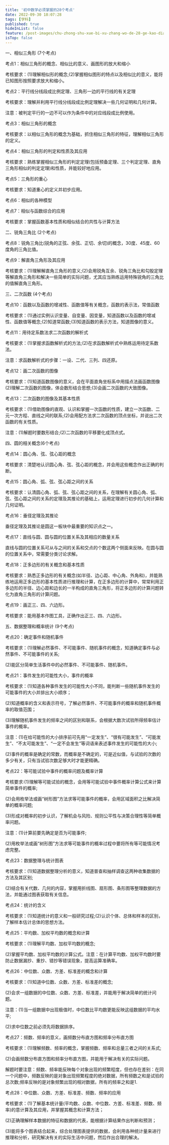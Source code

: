 ```yaml
---
title: '初中数学必须掌握的28个考点'
date: 2022-09-30 18:07:28
tags: [学科]
published: true
hideInList: false
feature: /post-images/chu-zhong-shu-xue-bi-xu-zhang-wo-de-28-ge-kao-dian.jpg
isTop: false
---
```

一、相似三角形 (7个考点) 

考点1：相似三角形的概念、相似比的意义、画图形的放大和缩小

考核要求：(1)理解相似形的概念;(2)掌握相似图形的特点以及相似比的意义，能将已知图形按照要求放大和缩小。

考点2：平行线分线段成比例定理、三角形一边的平行线的有关定理

考核要求：理解并利用平行线分线段成比例定理解决一些几何证明和几何计算。



注意：被判定平行的一边不可以作为条件中的对应线段成比例使用。

考点3：相似三角形的概念

考核要求：以相似三角形的概念为基础，抓住相似三角形的特征，理解相似三角形的定义。



考点4：相似三角形的判定和性质及其应用

考核要求：熟练掌握相似三角形的判定定理(包括预备定理、三个判定定理、直角三角形相似的判定定理)和性质，并能较好地应用。



考点5：三角形的重心

考核要求：知道重心的定义并初步应用。



考点6：相似的各种模型

考点7：相似与函数综合的应用

考核要求：掌握函数基本性质和相似结合的共性与计算方法



 二、锐角三角比 (2个考点) 



考点8：锐角三角比(锐角的正弦、余弦、正切、余切)的概念，30度、45度、60度角的三角比值。

考点9：解直角三角形及其应用

考核要求：(1)理解解直角三角形的意义;(2)会用锐角互余、锐角三角比和勾股定理等解直角三角形和解决一些简单的实际问题，尤其应当熟练运用特殊锐角的三角比的值解直角三角形。



 三、二次函数 (4个考点) 



考点10：函数以及函数的增减性、函数值等有关概念，函数的表示法，常值函数

考核要求：(1)通过实例认识变量、自变量、因变量，知道函数以及函数的增减性、函数值等概念;(2)知道常函数;(3)知道函数的表示方法，知道图像的意义。

考点11：用待定系数法求二次函数的解析式

考核要求：(1)掌握求函数解析式的方法;(2)在求函数解析式中熟练运用待定系数法。


注意：求函数解析式的步骤：一设、二代、三列、四还原。



考点12：画二次函数的图像

考核要求：(1)知道函数图像的意义，会在平面直角坐标系中用描点法画函数图像(2)理解二次函数的图像，体会数形结合思想;(3)会画二次函数的大致图像。

考点13：二次函数的图像及其基本性质

考核要求：(1)借助图像的直观、认识和掌握一次函数的性质，建立一次函数、二元一次方程、直线之间的联系;(2)会用配方法求二次函数的顶点坐标，并说出二次函数的有关性质。

注意：(1)解题时要数形结合;(2)二次函数的平移要化成顶点式。



 四、圆的相关概念(6个考点) 



考点14：圆心角、弦、弦心距的概念

考核要求：清楚地认识圆心角、弦、弦心距的概念，并会用这些概念作出正确的判断。



考点15：圆心角、弧、弦、弦心距之间的关系

考核要求：认清圆心角、弧、弦、弦心距之间的关系，在理解有关圆心角、弧、弦、弦心距之间的关系的定理及其推论的基础上，运用定理进行初步的几何计算和几何证明。



考点16：垂径定理及其推论

垂径定理及其推论是圆这一板块中最重要的知识点之一。

考点17：直线与圆、圆与圆的位置关系及其相应的数量关系

直线与圆的位置关系可从与之间的关系和交点的个数这两个侧面来反映。在圆与圆的位置关系中，常需要分类讨论求解。

考点18：正多边形的有关概念和基本性质

考核要求：熟悉正多边形的有关概念(如半径、边心距、中心角、外角和)，并能熟练地运用正多边形的基本性质进行推理和计算，在正多边形的计算中，常常利用正多边形的半径、边心距和边长的一半构成的直角三角形，将正多边形的计算问题转化为直角三角形的计算问题。



考点19：画正三、四、六边形。

考核要求：能用基本作图工具，正确作出正三、四、六边形。
　

 五、数据整理和概率统计 (9个考点) 



考点20：确定事件和随机事件

考核要求：(1)理解必然事件、不可能事件、随机事件的概念，知道确定事件与必然事件、不可能事件的关系;



(2)能区分简单生活事件中的必然事件、不可能事件、随机事件。

考点21：事件发生的可能性大小，事件的概率

考核要求：(1)知道各种事件发生的可能性大小不同，能判断一些随机事件发生的可能事件的大小并排出大小顺序；



(2)知道概率的含义和表示符号，了解必然事件、不可能事件的概率和随机事件概率的取值范围；



(3)理解随机事件发生的频率之间的区别和联系，会根据大数次试验所得频率估计事件的概率。



注意：(1)在给可能性的大小排序前可先用“一定发生”、“很有可能发生”、“可能发生”、“不太可能发生”、“一定不会发生”等词语来表述事件发生的可能性的大小;



(2)事件的概率是确定的常数，而概率是不确定的，可是近似值，与试验的次数的多少有关，只有当试验次数足够大时才能更精确。



考点22：等可能试验中事件的概率问题及概率计算

考核要求:(1)理解等可能试验的概念，会用等可能试验中事件概率计算公式来计算简单事件的概率;



(2)会用枚举法或画“树形图”方法求等可能事件的概率，会用区域面积之比解决简单的概率问题;



(3)形成对概率的初步认识，了解机会与风险、规则公平性与决策合理性等简单概率问题。



注意：(1)计算前要先确定是否为可能事件;



(2)用枚举法或画“树形图”方法求等可能事件的概率过程中要将所有等可能情况考虑完整。



考点23：数据整理与统计图表

考核要求：(1)知道数据整理分析的意义，知道普查和抽样调查这两种收集数据的方法及其区别;



(2)结合有关代数、几何的内容，掌握用折线图、扇形图、条形图等整理数据的方法，并能通过图表获取有关信息。



考点24：统计的含义

考核要求：(1)知道统计的意义和一般研究过程;(2)认识个体、总体和样本的区别，了解样本估计总体的思想方法。



考点25：平均数、加权平均数的概念和计算

考核要求：(1)理解平均数、加权平均数的概念;



(2)掌握平均数、加权平均数的计算公式。注意：在计算平均数、加权平均数时要防止数据漏抄、重抄、错抄等错误现象，提高运算准确率。



考点26：中位数、众数、方差、标准差的概念和计算

考核要求：(1)知道中位数、众数、方差、标准差的概念;



(2)会求一组数据的中位数、众数、方差、标准差，并能用于解决简单的统计问题。



注意：(1)当一组数据中出现极值时，中位数比平均数更能反映这组数据的平均水平;



(2)求中位数之前必须先将数据排序。

考点27：频数、频率的意义，画频数分布直方图和频率分布直方图

考核要求：(1)理解频数、频率的概念，掌握频数、频率和总量三者之间的关系式;



(2)会画频数分布直方图和频率分布直方图，并能用于解决有关的实际问题。



解题时要注意：频数、频率能反映每个对象出现的频繁程度，但也存在差别：在同 一个问题中，频数反映的是对象出现频繁程度的绝对数据，所有频数之和是试验的总次数;频率反映的是对象频繁出现的相对数据，所有的频率之和是1.



考点28：中位数、众数、方差、标准差、频数、频率的应用

考核要求：(1)了解基本统计量(平均数、众数、中位数、方差、标准差、频数、频率)的意计算及其应用，并掌握其概念和计算方法；



(2)正确理解样本数据的特征和数据的代表，能根据计算结果作出判断和预测；



(3)能将多个图表结合起来，综合处理图表提供的数据，会利用各种统计量来进行推理和分析，研究解决有关的实际生活中问题，然后作出合理的解决。